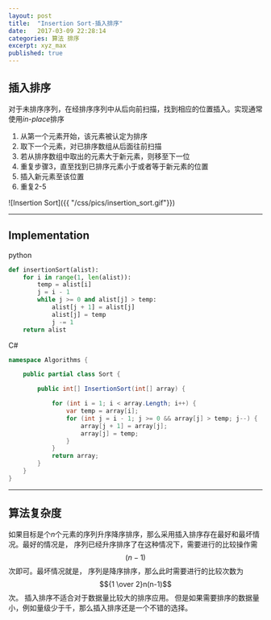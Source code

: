 ```yaml
---
layout: post
title:  "Insertion Sort-插入排序"
date:   2017-03-09 22:28:14
categories: 算法 排序
excerpt: xyz_max
published: true 
---
```


## 插入排序

对于未排序序列，在经排序序列中从后向前扫描，找到相应的位置插入。实现通常使用*in-place*排序

1. 从第一个元素开始，该元素被认定为排序
2. 取下一个元素，对已排序数组从后面往前扫描
3. 若从排序数组中取出的元素大于新元素，则移至下一位
4. 重复步骤3，直至找到已排序元素小于或者等于新元素的位置
5. 插入新元素至该位置
6. 重复2-5


![Insertion Sort]({{ "/css/pics/insertion_sort.gif"}})

---

## Implementation

python

``` python
def insertionSort(alist):
    for i in range(1, len(alist)):
        temp = alist[i]
        j = i - 1
        while j >= 0 and alist[j] > temp:
            alist[j + 1] = alist[j]
            alist[j] = temp
            j -= 1
    return alist
```

C#

``` csharp
namespace Algorithms {

    public partial class Sort {

        public int[] InsertionSort(int[] array) {

            for (int i = 1; i < array.Length; i++) {
                var temp = array[i];
                for (int j = i - 1; j >= 0 && array[j] > temp; j--) {
                    array[j + 1] = array[j];
                    array[j] = temp;
                }
            }
            return array;
        }
    }
}
```

---

## 算法复杂度

如果目标是个*n*个元素的序列升序降序排序，那么采用插入排序存在最好和最坏情况。最好的情况是，
序列已经升序排序了在这种情况下，需要进行的比较操作需$$(n-1)$$次即可。最坏情况就是，
序列是降序排序，那么此时需要进行的比较次数为$${1 \over 2}n(n-1)$$次。
插入排序不适合对于数据量比较大的排序应用。 但是如果需要排序的数据量小，例如量级少于千，那么插入排序还是一个不错的选择。

